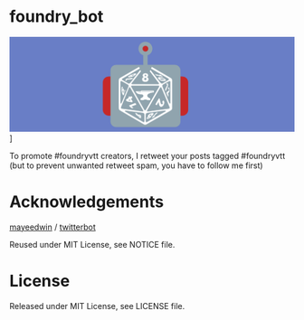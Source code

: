 # foundry_bot

![Banner](foundry_bot_banner.png)]

To promote #foundryvtt creators, I retweet your posts tagged #foundryvtt (but to prevent unwanted retweet spam, you have to follow me first)

# Acknowledgements

[mayeedwin](https://github.com/mayeedwin/) / [twitterbot](https://github.com/mayeedwin/twitterbot)

Reused under MIT License, see NOTICE file.

# License

Released under MIT License, see LICENSE file.
